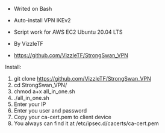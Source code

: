 - Writed on Bash
- Auto-install VPN IKEv2

- Script work for AWS EC2 Ubuntu 20.04 LTS

- By  VizzleTF  
- https://github.com/VizzleTF/StrongSwan_VPN

Install:
1. git clone https://github.com/VizzleTF/StrongSwan_VPN
2. cd StrongSwan_VPN/
3. chmod a+x all_in_one.sh
4. ./all_in_one.sh
5. Enter your IP
6. Enter you user and password
7. Copy your ca-cert.pem to client device
8. You always can find it at /etc/ipsec.d/cacerts/ca-cert.pem
